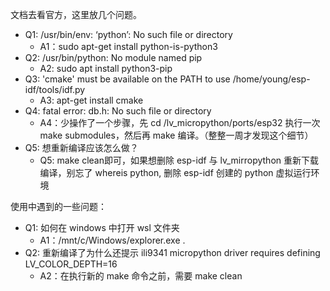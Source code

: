 文档去看官方，这里放几个问题。
+ Q1: /usr/bin/env: ‘python’: No such file or directory
   + A1：sudo apt-get install python-is-python3
+ Q2: /usr/bin/python: No module named pip
   + A2: sudo apt install python3-pip
+ Q3: 'cmake' must be available on the PATH to use /home/young/esp-idf/tools/idf.py
   + A3: apt-get install cmake
+ Q4: fatal error: db.h: No such file or directory
   + A4：少操作了一个步骤，先 cd /lv_micropython/ports/esp32 执行一次 make submodules，然后再 make 编译。（整整一周才发现这个细节）
+ Q5: 想重新编译应该怎么做？
   + Q5: make clean即可，如果想删除 esp-idf 与 lv_mirropython 重新下载编译，别忘了 whereis python, 删除 esp-idf 创建的 python 虚拟运行环境



使用中遇到的一些问题：
+ Q1: 如何在 windows 中打开 wsl 文件夹
   + A1：/mnt/c/Windows/explorer.exe .
+ Q2: 重新编译了为什么还提示 ili9341 micropython driver requires defining LV_COLOR_DEPTH=16
   + A2：在执行新的 make 命令之前，需要 make clean
